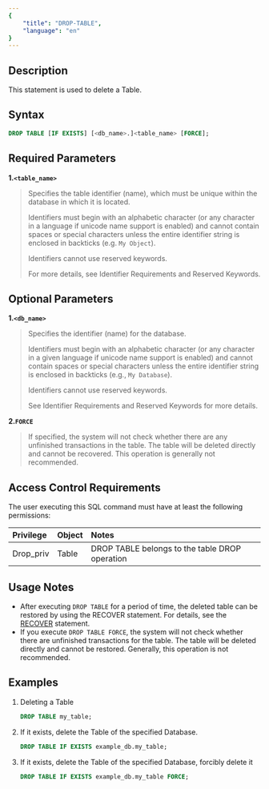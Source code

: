 ```yaml
---
{
    "title": "DROP-TABLE",
    "language": "en"
}
---
```


<!--
Licensed to the Apache Software Foundation (ASF) under one
or more contributor license agreements.  See the NOTICE file
distributed with this work for additional information
regarding copyright ownership.  The ASF licenses this file
to you under the Apache License, Version 2.0 (the
"License"); you may not use this file except in compliance
with the License.  You may obtain a copy of the License at

  http://www.apache.org/licenses/LICENSE-2.0

Unless required by applicable law or agreed to in writing,
software distributed under the License is distributed on an
"AS IS" BASIS, WITHOUT WARRANTIES OR CONDITIONS OF ANY
KIND, either express or implied.  See the License for the
specific language governing permissions and limitations
under the License.
-->

## Description

This statement is used to delete a Table.
## Syntax

```sql
DROP TABLE [IF EXISTS] [<db_name>.]<table_name> [FORCE];
```

## Required Parameters
**1.`<table_name>`**
> Specifies the table identifier (name), which must be unique within the database in which it is located.
>
> Identifiers must begin with an alphabetic character (or any character in a language if unicode name support is enabled) and cannot contain spaces or special characters unless the entire identifier string is enclosed in backticks (e.g. `My Object`).
>
> Identifiers cannot use reserved keywords.
>
> For more details, see Identifier Requirements and Reserved Keywords.

## Optional Parameters

**1.`<db_name>`**
> Specifies the identifier (name) for the database.
>
> Identifiers must begin with an alphabetic character (or any character in a given language if unicode name support is enabled) and cannot contain spaces or special characters unless the entire identifier string is enclosed in backticks (e.g., `My Database`).
>
> Identifiers cannot use reserved keywords.
>
> See Identifier Requirements and Reserved Keywords for more details.

**2.`FORCE`**
> If specified, the system will not check whether there are any unfinished transactions in the table. The table will be deleted directly and cannot be recovered. This operation is generally not recommended.

## Access Control Requirements

The user executing this SQL command must have at least the following permissions:


| Privilege       | Object    | Notes                      |
|:----------------|:----------|:---------------------------|
| Drop_priv       | Table     | DROP TABLE belongs to the table DROP operation |

## Usage Notes

- After executing `DROP TABLE` for a period of time, the deleted table can be restored by using the RECOVER statement. For details, see the [RECOVER](../../recycle/RECOVER) statement.
- If you execute `DROP TABLE FORCE`, the system will not check whether there are unfinished transactions for the table. The table will be deleted directly and cannot be restored. Generally, this operation is not recommended.

## Examples

1. Deleting a Table

    ```sql
    DROP TABLE my_table;
    ```

2. If it exists, delete the Table of the specified Database.

    ```sql
    DROP TABLE IF EXISTS example_db.my_table;
    ```

3. If it exists, delete the Table of the specified Database, forcibly delete it

    ```sql
    DROP TABLE IF EXISTS example_db.my_table FORCE;
    ```